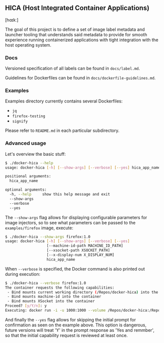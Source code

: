 HICA (Host Integrated Container Applications)
---------------------------------------------
[hɑɪkː]

The goal of this project is to define a set of image label metadata 
and launcher tooling that understands said metadata to provide for
smooth experience running containerized applications with tight
integration with the host operating system.

### Docs

Versioned specification of all labels can be found in `docs/label.md`.

Guidelines for Dockerfiles can be found in `docs/dockerfile-guidelines.md`.

### Examples

Examples directory currently contains several Dockerfiles:
 * `jq`
 * `firefox-testing`
 * `signify`

Please refer to `README.md` in each particular subdirectory.

### Advanced usage

Let's overview the basic stuff:

```bash
$ ./docker-hica --help
usage: docker-hica [-h] [--show-args] [--verbose] [--yes] hica_app_name

positional arguments:
  hica_app_name

optional arguments:
  -h, --help     show this help message and exit
  --show-args
  --verbose
  --yes
```

The `--show-args` flag allows for displaying configurable parameters for image injectors, so
to see what parameters can be passed to the `examples/firefox` image, execute:
```bash
$ ./docker-hica --show-args firefox:1.0
usage: docker-hica [-h] [--show-args] [--verbose] [--yes]
                   [--machine-id-path MACHINE_ID_PATH]
                   [--xsocket-path XSOCKET_PATH]
                   [--x-display-num X_DISPLAY_NUM]
                   hica_app_name
```

When `--verbose` is specified, the Docker command is also printed out during execution:
```bash
$ ./docker-hica --verbose firefox:1.0
The container requests the following capabilities: 
 - Bind mounts current working directory (/Repos/docker-hica) into the container
 - Bind mounts machine-id into the container
 - Bind mounts XSocket into the container
Proceed? [y/Y/n]: y
Executing: docker run -i -u 1000:1000 --volume /Repos/docker-hica:/Repos/docker-hica:Z -w /Repos/docker-hica --volume /etc/machine-id:/etc/machine-id:Z --volume /tmp/.X11-unix:/tmp/.X11-unix:Z -e DISPLAY=:0 firefox:1.0
```

And finally the `--yes` flag allows for skipping the initial prompt for confirmation as seen on the example above.
This option is dangerous, future versions will treat 'Y' in the prompt response as 'Yes and remmber', so that
the initial capability request is reviewed at least once.
